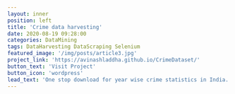 ```yaml
---
layout: inner
position: left
title: 'Crime data harvesting'
date: 2020-08-19 09:28:00
categories: DataMining
tags: DataHarvesting DataScraping Selenium
featured_image: '/img/posts/article3.jpg'
project_link: 'https://avinashladdha.github.io/CrimeDataset/'
button_text: 'Visit Project'
button_icon: 'wordpress'
lead_text: 'One stop download for year wise crime statistics in India.'
---
```


